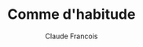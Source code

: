 ---
layout: post
title: Comme d'habitude
author: Claude Francois
language: "Français"
image:
  artist: claude-francois.png
---